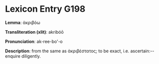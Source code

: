 # Lexicon Entry G198

**Lemma**: ἀκριβόω

**Transliteration (xlit)**: akribóō

**Pronunciation**: ak-ree-bo'-o

**Description**:
from the same as ἀκριβέστατος; to be exact, i.e. ascertain:--enquire diligently.
